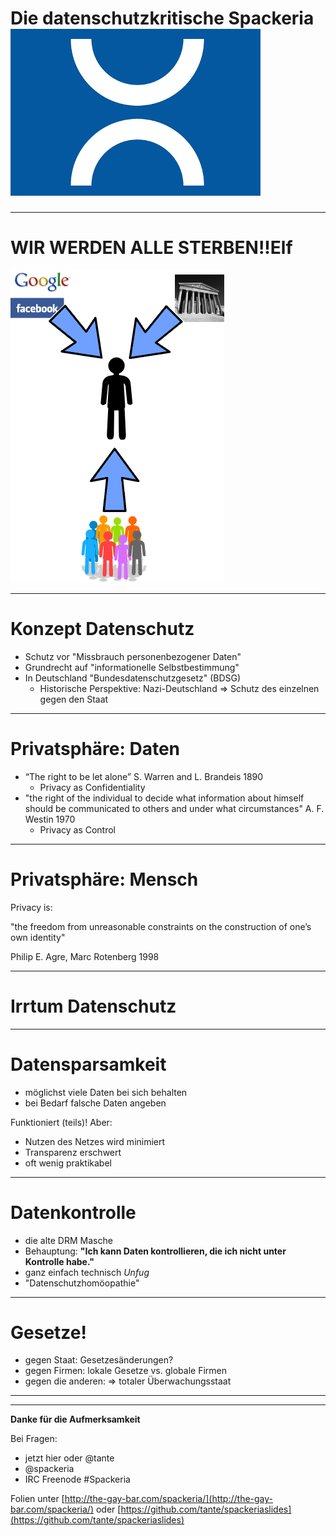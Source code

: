 # Die datenschutzkritische Spackeria ![Spackeria Logo](images/spackeria.png)

---
# WIR WERDEN ALLE STERBEN!!Elf

![threats](images/threat.png)

---
# Konzept Datenschutz

* Schutz vor "Missbrauch personenbezogener Daten"
* Grundrecht auf "informationelle Selbstbestimmung"
* In Deutschland "Bundesdatenschutzgesetz" (BDSG)
    * Historische Perspektive: Nazi-Deutschland
      => Schutz des einzelnen gegen den Staat
---
# Privatsphäre: Daten

* “The right to be let alone” S. Warren and L. Brandeis 1890
    * Privacy as Confidentiality
* "the right of the individual to decide what information about himself should be communicated to others and under what circumstances" A. F. Westin 1970
    * Privacy as Control
---
# Privatsphäre: Mensch

Privacy is:

"the freedom from unreasonable constraints on the construction of one’s own identity"

Philip E. Agre, Marc Rotenberg 1998

---
# Irrtum Datenschutz
---
# Datensparsamkeit

* möglichst viele Daten bei sich behalten
* bei Bedarf falsche Daten angeben

Funktioniert (teils)! Aber:

* Nutzen des Netzes wird minimiert
* Transparenz erschwert
* oft wenig praktikabel
---
# Datenkontrolle

* die alte DRM Masche
* Behauptung:
  **"Ich kann Daten kontrollieren, die ich nicht unter Kontrolle habe."**
* ganz einfach technisch *Unfug*
* "Datenschutzhomöopathie"

---
# Gesetze!

* gegen Staat: Gesetzesänderungen?
* gegen Firmen: lokale Gesetze vs. globale Firmen
* gegen die anderen: => totaler Überwachungsstaat

---


---
**Danke für die Aufmerksamkeit**

Bei Fragen:

* jetzt hier oder @tante
* @spackeria
* IRC Freenode #Spackeria

Folien unter [http://the-gay-bar.com/spackeria/](http://the-gay-bar.com/spackeria/) oder 
[https://github.com/tante/spackeriaslides](https://github.com/tante/spackeriaslides)
